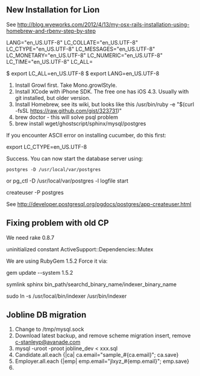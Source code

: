 ## New Installation for Lion

See http://blog.wyeworks.com/2012/4/13/my-osx-rails-installation-using-homebrew-and-rbenv-step-by-step

LANG="en_US.UTF-8" 
LC_COLLATE="en_US.UTF-8" 
LC_CTYPE="en_US.UTF-8" 
LC_MESSAGES="en_US.UTF-8" 
LC_MONETARY="en_US.UTF-8" 
LC_NUMERIC="en_US.UTF-8" 
LC_TIME="en_US.UTF-8" 
LC_ALL=

$ export LC_ALL=en_US.UTF-8
$ export LANG=en_US.UTF-8


1. Install Growl first. Take Mono.growlStyle.
2. Install XCode with iPhone SDK. The free one has iOS 4.3. Usually with git installed, but older version.
3. Install Homebrew, see its wiki, but looks like this
/usr/bin/ruby -e "$(curl -fsSL https://raw.github.com/gist/323731)"
4. brew doctor - this will solve psql problem
5. brew install wget/ghostscript/sphinx/mysql/postgres

If you encounter ASCII error on installing cucumber, do this first:

export LC_CTYPE=en_US.UTF-8

Success. You can now start the database server using:

    postgres -D /usr/local/var/postgres
or
    pg_ctl -D /usr/local/var/postgres -l logfile start

createuser -P postgres

See http://developer.postgresql.org/pgdocs/postgres/app-createuser.html

## Fixing problem with old CP
We need rake 0.8.7

uninitialized constant ActiveSupport::Dependencies::Mutex

We are using RubyGem 1.5.2
Force it via:

gem update --system 1.5.2

symlink sphinx bin_path/searchd_binary_name/indexer_binary_name

sudo ln -s /usr/local/bin/indexer /usr/bin/indexer

## Jobline DB migration

1. Change to /tmp/mysql.sock
2. Download latest backup, and remove scheme migration insert, remove c-stanleyp@avanade.com
3. mysql -uroot -proot jobline_dev < xxx.sql
4. Candidate.all.each {|ca| ca.email="sample_#{ca.email}"; ca.save}
5. Employer.all.each {|emp| emp.email="jlxyz_#{emp.email}"; emp.save}
6. 
